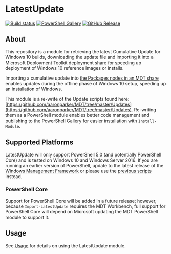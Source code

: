 # LatestUpdate

[![Build status][appveyor-badge]][appveyor-build]
[![PowerShell Gallery][psgallery-badge]][psgallery]
[![GitHub Release][github-release-badge]][github-release]

## About

This repository is a module for retrieving the latest Cumulative Update for Windows 10 builds, downloading the update file and importing it into a Microsoft Deployment Toolkit deployment share for speeding up deployment of Windows 10 reference images or installs.

Importing a cumulative update into [the Packages nodes in an MDT share](https://docs.microsoft.com/en-us/sccm/mdt/use-the-mdt#ConfiguringPackagesintheDeploymentWorkbench) enables updates during the offline phase of Windows 10 setup, speeding up an installation of Windows.

This module is a re-write of the Update scripts found here: [https://github.com/aaronparker/MDT/tree/master/Updates](https://github.com/aaronparker/MDT/tree/master/Updates). Re-writing them as a PowerShell module enables better code management and publishing to the PowerShell Gallery for easier installation with `Install-Module`.

## Supported Platforms

LatestUpdate will only support PowerShell 5.0 (and potentially PowerShell Core) and is tested on Windows 10 and Windows Server 2016. If you are running an earlier version of PowerShell, update to the latest release of the [Windows Management Framework](https://docs.microsoft.com/en-us/powershell/wmf/readme) or please use the [previous scripts](https://github.com/aaronparker/MDT/tree/master/Updates) instead.

### PowerShell Core

Support for PowerShell Core will be added in a future release; however, because `Import-LatestUpdate` requires the MDT Workbench, full support for PowerShell Core will depend on Microsoft updating the MDT PowerShell module to support it.

## Usage

See [Usage](USAGE.MD) for details on using the LatestUpdate module.

[appveyor-badge]: https://ci.appveyor.com/api/projects/status/s4g24puifpegq7kf/branch/master?svg=true
[appveyor-build]: https://ci.appveyor.com/project/aaronparker/latestupdate/
[psgallery-badge]: https://img.shields.io/powershellgallery/dt/latestupdate.svg
[psgallery]: https://www.powershellgallery.com/packages/latestupdate
[gitbooks-badge]: https://www.gitbook.com/button/status/book/aaronparker/latestupdate/
[gitbooks-build]: https://www.gitbook.com/book/aaronparker/latestupdate
[github-release-badge]: https://img.shields.io/github/release/aaronparker/LatestUpdate.svg
[github-release]: https://github.com/aaronparker/LatestUpdate/releases/latest